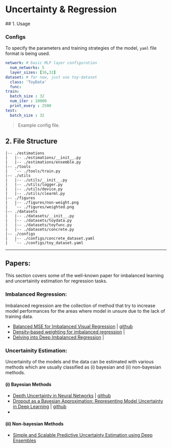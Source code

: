 # Uncertainty & Regression
## 1. Usage
### Configs
To specify the parameters and training strategies of the model, `yaml` file format
is being used. 


```yaml
network: # basic MLP layer configuration
  num_networks: 5
  layer_sizes: [16,32]
dataset: # for now, just use toy-dataset
  class: 'ToyData'
  func: 
train:
  batch_size : 32   
  num_iter : 10000
  print_every : 2500
test:
  batch_size : 32
```
> Example config file.
> 
## 2. File Structure
```
|-- ./estimations
|   |-- ./estimations/__init__.py
|   |-- ./estimations/ensemble.py
|-- ./tools
|   `-- ./tools/train.py
|-- ./utils
|   |-- ./utils/__init__.py
|   |-- ./utils/logger.py
|   |-- ./utils/device.py
|   |-- ./utils/clearml.py
|-- ./figures
|   |-- ./figures/non-weight.png
|   `-- ./figures/weighted.png
|-- ./datasets
|   |-- ./datasets/__init__.py
|   |-- ./datasets/toydata.py
|   |-- ./datasets/toyfunc.py
|   |-- ./datasets/concrete.py
|-- ./configs
|   |-- ./configs/concrete_dataset.yaml
|   `-- ./configs/toy_dataset.yaml                                                              
```
---
## Papers:
This section covers some of the well-known paper for imbalanced learning and uncertainity estimation for regression tasks.
### Imbalanced Regression:
Imbalanced regression are the collection of method that try to increase model performances for 
the areas where model in unsure due to the lack of training data.
- [Balanced MSE for Imbalanced Visual Regression](https://arxiv.org/abs/2203.16427) | [github]()
- [Density‑based weighting for imbalanced regression](https://link.springer.com/article/10.1007/s10994-021-06023-5) | []()
- [Delving into Deep Imbalanced Regression](https://arxiv.org/abs/2102.09554) | []()
### Uncertainity Estimation:
Uncertainity of the models and the data can be estimated with various methods which are usually
classified as (i) bayesian and (ii) non-bayesian methods.

#### (i) Bayesian Methods
- [Depth Uncertainty in Neural Networks](https://arxiv.org/abs/2006.08437) | [github](https://github.com/cambridge-mlg/DUN)
- [Dropout as a Bayesian Approximation: Representing Model Uncertainty in Deep Learning](https://arxiv.org/abs/1506.02142) | [github](https://github.com/cambridge-mlg/DUN) 
- 
#### (ii) Non-bayesian Methods
- [Simple and Scalable Predictive Uncertainty Estimation using Deep Ensembles](https://arxiv.org/abs/1612.01474)

